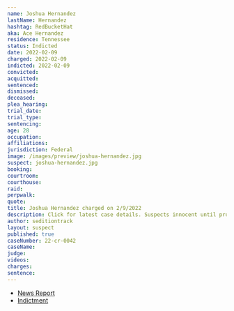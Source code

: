 ```yaml
---
name: Joshua Hernandez
lastName: Hernandez
hashtag: RedBucketHat
aka: Ace Hernandez
residence: Tennessee
status: Indicted
date: 2022-02-09
charged: 2022-02-09
indicted: 2022-02-09
convicted:
acquitted:
sentenced:
dismissed:
deceased:
plea_hearing:
trial_date:
trial_type:
sentencing:
age: 28
occupation:
affiliations:
jurisdiction: Federal
image: /images/preview/joshua-hernandez.jpg
suspect: joshua-hernandez.jpg
booking:
courtroom:
courthouse:
raid:
perpwalk:
quote:
title: Joshua Hernandez charged on 2/9/2022
description: Click for latest case details. Suspects innocent until proven guilty.
author: seditiontrack
layout: suspect
published: true
caseNumber: 22-cr-0042
caseName:
judge:
videos:
charges:
sentence:
---
```

- [News Report](https://www.localmemphis.com/article/news/crime/memphis-man-arrested-in-connection-to-capitol-riots/522-748ccd8d-bc7a-479b-a47a-ad3ac4326bff)
- [Indictment](https://www.justice.gov/usao-dc/case-multi-defendant/file/1477121/download)
